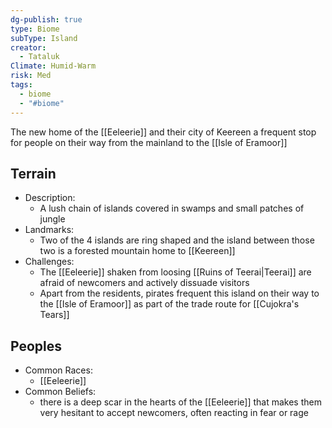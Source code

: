```yaml
---
dg-publish: true
type: Biome
subType: Island
creator:
  - Tataluk
Climate: Humid-Warm
risk: Med
tags:
  - biome
  - "#biome"
---
```


The new home of the [[Eeleerie]] and their city of Keereen
a frequent stop for people on their way from the mainland to the [[Isle of Eramoor]]
## Terrain
- Description:
	-  A lush chain of islands covered in swamps and small patches of jungle
- Landmarks:
	- Two of the 4 islands are ring shaped and the island between those two is a forested mountain home to [[Keereen]]
- Challenges:
	- The [[Eeleerie]] shaken from loosing [[Ruins of Teerai|Teerai]] are afraid of newcomers and actively dissuade visitors
	- Apart from the residents, pirates frequent this island on their way to the [[Isle of Eramoor]] as part of the trade route for [[Cujokra's Tears]]
##  Peoples
- Common Races:
	- [[Eeleerie]]
- Common Beliefs:
	- there is a deep scar in the hearts of the [[Eeleerie]] that makes them very hesitant to accept newcomers, often reacting in fear or rage